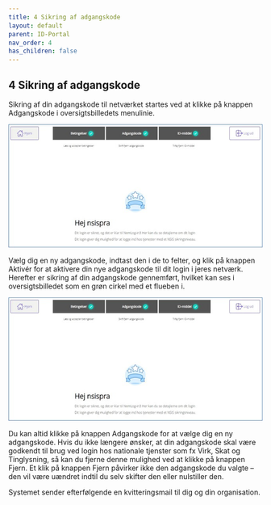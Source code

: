 ```yaml
---
title: 4 Sikring af adgangskode
layout: default
parent: ID-Portal
nav_order: 4
has_children: false
---
```


## 4 Sikring af adgangskode

Sikring af din adgangskode til netværket startes ved at klikke på knappen Adgangskode i oversigtsbilledets menulinie.

![ID-Portal forside](Billedmateriale\sibfrontpage.jpg)

Vælg dig en ny adgangskode, indtast den i de to felter, og klik på knappen Aktivér for at aktivere din
nye adgangskode til dit login i jeres netværk. Herefter er sikring af din adgangskode gennemført,
hvilket kan ses i oversigtsbilledet som en grøn cirkel med et flueben i.

![ID-Portal forside](Billedmateriale\sibfrontpage.jpg)

Du kan altid klikke på knappen Adgangskode for at vælge dig en ny adgangskode.
Hvis du ikke længere ønsker, at din adgangskode skal være godkendt til brug ved login hos nationale
tjenster som fx Virk, Skat og Tinglysning, så kan du fjerne denne mulighed ved at klikke på knappen
Fjern. Et klik på knappen Fjern påvirker ikke den adgangskode du valgte – den vil være uændret
indtil du selv skifter den eller nulstiller den.

Systemet sender efterfølgende en kvitteringsmail til dig og din organisation.
